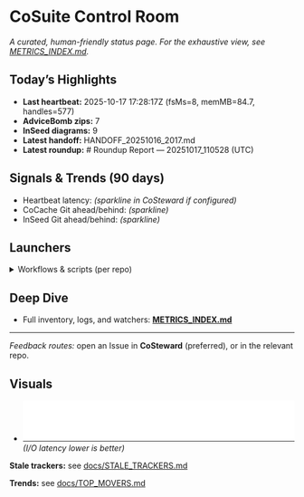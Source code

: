 # CoSuite Control Room

_A curated, human-friendly status page. For the exhaustive view, see [METRICS_INDEX.md](METRICS_INDEX.md)._

## Today’s Highlights

- **Last heartbeat:** 2025-10-17 17:28:17Z (fsMs=8, memMB=84.7, handles=577)
- **AdviceBomb zips:** 7
- **InSeed diagrams:** 9
- **Latest handoff:** HANDOFF_20251016_2017.md
- **Latest roundup:** # Roundup Report — 20251017_110528 (UTC)

## Signals & Trends (90 days)

- Heartbeat latency: *(sparkline in CoSteward if configured)*
- CoCache Git ahead/behind: *(sparkline)*
- InSeed Git ahead/behind: *(sparkline)*

## Launchers
<details><summary>Workflows & scripts (per repo)</summary>

See the complete list in [METRICS_INDEX.md](METRICS_INDEX.md).

</details>

## Deep Dive
- Full inventory, logs, and watchers: **[METRICS_INDEX.md](METRICS_INDEX.md)**

---
_Feedback routes:_ open an Issue in **CoSteward** (preferred), or in the relevant repo.

## Visuals
- ![HB fsMs](assets/metrics/heartbeat.fsMs.svg)  *(I/O latency lower is better)*

**Stale trackers:** see [docs/STALE_TRACKERS.md](STALE_TRACKERS.md)

**Trends:** see [docs/TOP_MOVERS.md](TOP_MOVERS.md)
